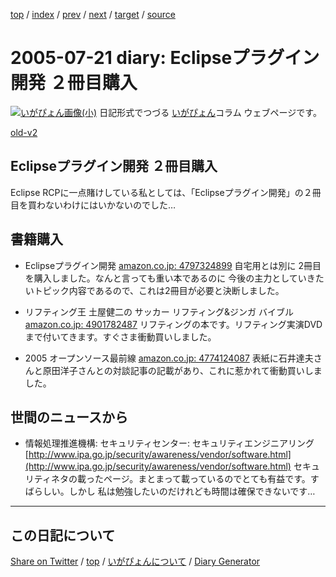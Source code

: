 [top](../index.html) 
 / [index](index.html) 
 / [prev](ig050720.html) 
 / [next](ig050722.html) 
 / [target](https://igapyon.github.io/diary/2005/ig050721.html) 
 / [source](https://github.com/igapyon/diary/blob/gh-pages/2005/ig050721.html.src.md) 

2005-07-21 diary: Eclipseプラグイン開発 ２冊目購入
=====================================================================================================
[![いがぴょん画像(小)](https://igapyon.github.io/diary/images/iga200306s.jpg "いがぴょん")](https://igapyon.github.io/diary/memo/memoigapyon.html) 日記形式でつづる [いがぴょん](https://igapyon.github.io/diary/memo/memoigapyon.html)コラム ウェブページです。

[old-v2](ig050721-orig.html)

## Eclipseプラグイン開発 ２冊目購入

Eclipse RCPに一点賭けしている私としては、「Eclipseプラグイン開発」の２冊目を買わないわけにはいかないのでした…


## 書籍購入

* Eclipseプラグイン開発
  [amazon.co.jp: 4797324899](http://www.amazon.co.jp/exec/obidos/ASIN/4797324899/igapyondiary-22)
  自宅用とは別に 2冊目を購入しました。なんと言っても重い本であるのに 今後の主力としていきたいトピック内容であるので、これは2冊目が必要と決断しました。
  
* リフティング王 土屋健二の サッカー リフティング&ジンガ バイブル
  [amazon.co.jp: 4901782487](http://www.amazon.co.jp/exec/obidos/ASIN/4901782487/igapyondiary-22)
  リフティングの本です。リフティング実演DVDまで付いてきます。すぐさま衝動買いしました。
  
* 2005 オープンソース最前線
  [amazon.co.jp: 4774124087](http://www.amazon.co.jp/exec/obidos/ASIN/4774124087/igapyondiary-22)
  表紙に石井達夫さんと原田洋子さんとの対談記事の記載があり、これに惹かれて衝動買いしました。

## 世間のニュースから

* 情報処理推進機構: セキュリティセンター: セキュリティエンジニアリング
  [http://www.ipa.go.jp/security/awareness/vendor/software.html](http://www.ipa.go.jp/security/awareness/vendor/software.html)
  セキュリティネタの載ったページ。まとまって載っているのでとても有益です。すばらしい。しかし 私は勉強したいのだけれども時間は確保できないです…

----------------------------------------------------------------------------------------------------

## この日記について

[Share on Twitter](https://twitter.com/intent/tweet?hashtags=igapyon%2Cdiary%2C%E3%81%84%E3%81%8C%E3%81%B4%E3%82%87%E3%82%93&text=Eclipse%E3%83%97%E3%83%A9%E3%82%B0%E3%82%A4%E3%83%B3%E9%96%8B%E7%99%BA+%EF%BC%92%E5%86%8A%E7%9B%AE%E8%B3%BC%E5%85%A5&url=https%3A%2F%2Figapyon.github.io%2Fdiary%2F2005%2Fig050721.html) / [top](../index.html) / [いがぴょんについて](https://igapyon.github.io/diary/memo/memoigapyon.html) / [Diary Generator](https://github.com/igapyon/igapyonv3)
